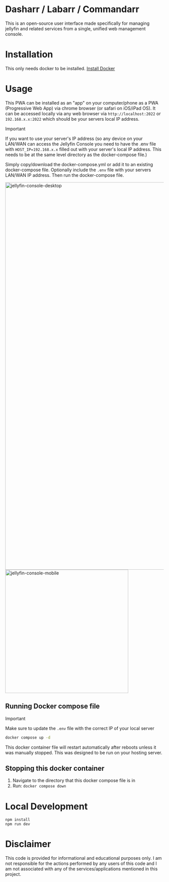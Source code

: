 # Dasharr / Labarr / Commandarr
This is an open-source user interface made specifically for managing jellyfin and related services from a single, unified web management console. 

# Installation
This only needs docker to be installed. [Install Docker](https://docs.docker.com/engine/install/)

# Usage
This PWA can be installed as an "app" on your computer/phone as a PWA (Progressive Web App) via chrome browser (or safari on iOS/iPad OS).
It can be accessed locally via any web browser via `http://localhost:2022` or `192.168.x.x:2022` which should be your servers local IP address.

> [!IMPORTANT]  
> If you want to use your server's IP address (so any device on your LAN/WAN can access the Jellyfin Console you need to have the .env file with `HOST_IP=192.168.x.x` filled out with your server's local IP address. This needs to be at the same level directory as the docker-compose file.)

Simply copy/download the docker-compose.yml or add it to an existing docker-compose file. Optionally include the `.env` file with your servers LAN/WAN IP address. Then run the docker-compose file.

<img width="1227" alt="jellyfin-console-desktop" src="https://github.com/user-attachments/assets/18cb497b-8295-488e-95a1-4b7aef0ded56" />
<img width="391" alt="jellyfin-console-mobile" src="https://github.com/user-attachments/assets/1bcdbb4e-c7ae-44a9-8230-37860000f124" />

## Running Docker compose file
> [!IMPORTANT]  
> Make sure to update the `.env` file with the correct IP of your local server

```bash
docker compose up -d
```

This docker container file will restart automatically after reboots unless it was manually stopped. This was designed to be run on your hosting server.

## Stopping this docker container
1. Navigate to the directory that this docker compose file is in
2. Run: `docker compose down`

# Local Development
```
npm install
npm run dev
```

# Disclaimer
This code is provided for informational and educational purposes only. I am not responsible for the actions performed by any users of this code and I am not associated with any of the services/applications mentioned in this project.
